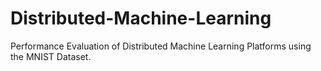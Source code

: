# Distributed-Machine-Learning
Performance Evaluation of Distributed Machine Learning Platforms using the MNIST Dataset.
